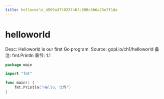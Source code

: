 ```yaml
---
title: helloworld_4509a375023746fc898e8b6a25e7f1da
---
```


# helloworld

Desc: Helloworld is our first Go program.
Source: gopl.io/ch1/helloworld
备注: fmt.Println
章节: 1.1

```go
package main

import "fmt"

func main() {
	fmt.Println("Hello, 世界")
}
```